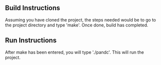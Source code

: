 ## Build Instructions
Assuming you have cloned the project, the steps needed would be to go to the project directory and type 'make'. Once done, build has completed.

## Run Instructions
After make has been entered, you will type './pandc'. This will run the project.
